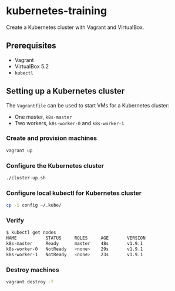 # kubernetes-training

Create a Kubernetes cluster with Vagrant and VirtualBox.

## Prerequisites

- Vagrant
- VirtualBox 5.2
- `kubectl`

## Setting up a Kubernetes cluster

The `Vagrantfile` can be used to start VMs for a Kubernetes cluster:

- One master, `k8s-master`
- Two workers, `k8s-worker-0` and `k8s-worker-1`

### Create and provision machines

```sh
vagrant up
```

### Configure the Kubernetes cluster

```sh
./cluster-up.sh
```

### Configure local kubectl for Kubernetes cluster

```sh
cp -i config ~/.kube/
```

### Verify

```sh
$ kubectl get nodes
NAME           STATUS     ROLES     AGE       VERSION
k8s-master     Ready      master    48s       v1.9.1
k8s-worker-0   NotReady   <none>    29s       v1.9.1
k8s-worker-1   NotReady   <none>    23s       v1.9.1
```

### Destroy machines

```sh
vagrant destroy -f
```
